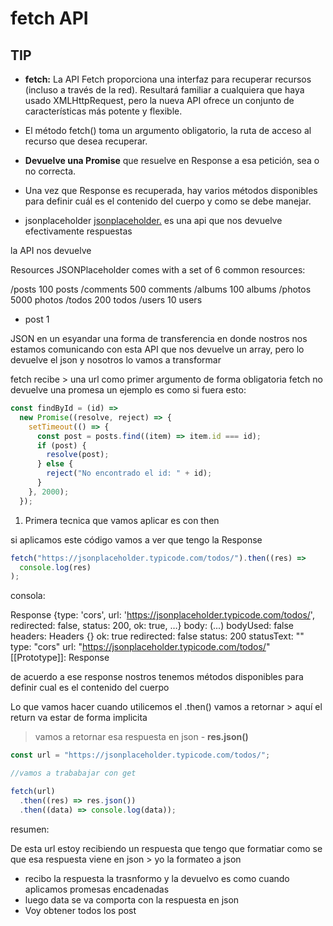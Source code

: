 # fetch API

## TIP

- **fetch:** La API Fetch proporciona una interfaz para recuperar recursos (incluso a través de la red).
  Resultará familiar a cualquiera que haya usado XMLHttpRequest, pero la nueva API ofrece un conjunto de características más potente y flexible.
- El método fetch() toma un argumento obligatorio, la ruta de acceso al recurso que desea recuperar.

- **Devuelve una Promise** que resuelve en Response a esa petición, sea o no correcta.

- Una vez que Response es recuperada, hay varios métodos disponibles para definir cuál es el contenido del cuerpo y como se debe manejar.

- jsonplaceholder [jsonplaceholder.](https://jsonplaceholder.typicode.com/) es una api que nos devuelve efectivamente respuestas

la API nos devuelve

Resources
JSONPlaceholder comes with a set of 6 common resources:

/posts 100 posts
/comments 500 comments
/albums 100 albums
/photos 5000 photos
/todos 200 todos
/users 10 users

- post 1

JSON en un esyandar una forma de transferencia en donde nostros nos estamos comunicando con esta API que nos devuelve un array, pero lo devuelve el json y nosotros lo vamos a transformar

fetch recibe > una url como primer argumento de forma obligatoria
fetch no devuelve una promesa un ejemplo es como si fuera esto:

```js
const findById = (id) =>
  new Promise((resolve, reject) => {
    setTimeout(() => {
      const post = posts.find((item) => item.id === id);
      if (post) {
        resolve(post);
      } else {
        reject("No encontrado el id: " + id);
      }
    }, 2000);
  });
```

1.  Primera tecnica que vamos aplicar es con then

si aplicamos este código vamos a ver que tengo la Response

```js
fetch("https://jsonplaceholder.typicode.com/todos/").then((res) =>
  console.log(res)
);
```

consola:

Response {type: 'cors', url: 'https://jsonplaceholder.typicode.com/todos/', redirected: false, status: 200, ok: true, …}
body: (...)
bodyUsed: false
headers: Headers {}
ok: true
redirected: false
status: 200
statusText: ""
type: "cors"
url: "https://jsonplaceholder.typicode.com/todos/"
[[Prototype]]: Response

de acuerdo a ese response nostros tenemos métodos disponibles para definir cual es el contenido del cuerpo

Lo que vamos hacer cuando utilicemos el .then()
vamos a retornar > aquí el return va estar de forma implicita

> vamos a retornar esa respuesta en json - **res.json()**

```js
const url = "https://jsonplaceholder.typicode.com/todos/";

//vamos a trababajar con get

fetch(url)
  .then((res) => res.json())
  .then((data) => console.log(data));
```

resumen:

De esta url estoy recibiendo un respuesta que tengo que formatiar como se que esa respuesta viene en json > yo la formateo a json

- recibo la respuesta la trasnformo y la devuelvo es como cuando aplicamos promesas encadenadas
- luego data se va comporta con la respuesta en json
- Voy obtener todos los post
